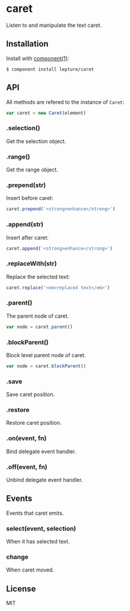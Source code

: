 # caret

Listen to and manipulate the text caret.

## Installation

Install with [component(1)](http://component.io):

    $ component install lepture/caret

## API

All methods are refered to the instance of `Caret`:

```js
var caret = new Caret(element)
```

### .selection()

Get the selection object.

### .range()

Get the range object.

### .prepend(str)

Insert before caret:

```js
caret.prepend('<strong>enhance</strong>')
```

### .append(str)

Insert after caret:

```js
caret.append('<strong>enhance</strong>')
```

### .replaceWith(str)

Replace the selected text:

```js
caret.replace('<em>replaced text</em>')
```

### .parent()

The parent node of caret.

```js
var node = caret.parent()
```

### .blockParent()

Block level parent node of caret.

```js
var node = caret.blockParent()
```

### .save

Save caret position.

### .restore

Restore caret position.

### .on(event, fn)

Bind delegate event handler.

### .off(event, fn)

Unbind delegate event handler.

## Events

Events that caret emits.

### select(event, selection)

When it has selected text.

### change

When caret moved.

## License

MIT

